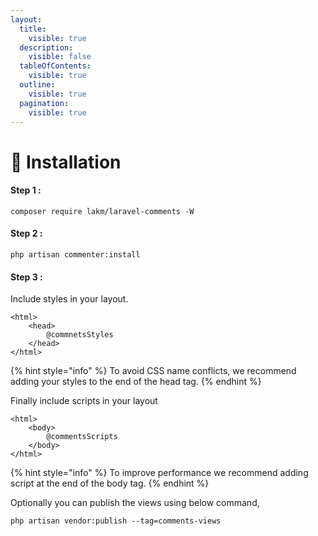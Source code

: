 ```yaml
---
layout:
  title:
    visible: true
  description:
    visible: false
  tableOfContents:
    visible: true
  outline:
    visible: true
  pagination:
    visible: true
---
```


# 🔨 Installation

#### Step 1 :

```
composer require lakm/laravel-comments -W
```

#### Step 2 :

```
php artisan commenter:install
```

#### Step 3 :

Include styles in your layout.

```
<html>
    <head>
        @commnetsStyles
    </head>
</html>
```

{% hint style="info" %}
To avoid CSS name conflicts, we recommend adding your styles to the end of the head tag.
{% endhint %}

Finally include scripts in your layout

```
<html>
    <body>
        @commentsScripts
    </body>
</html>
```

{% hint style="info" %}
To improve performance we recommend adding script at the end of the body tag.
{% endhint %}

Optionally you can publish the views using below command,

```
php artisan vendor:publish --tag=comments-views
```
